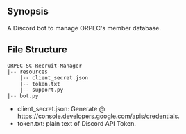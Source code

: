 ## Synopsis
A Discord bot to manage ORPEC's member database.

## File Structure
```
ORPEC-SC-Recruit-Manager
|-- resources
    |-- client_secret.json
    |-- token.txt
    |-- support.py
|-- bot.py
```

* client_secret.json: Generate @ https://console.developers.google.com/apis/credentials.
* token.txt: plain text of Discord API Token.
